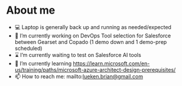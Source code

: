 # About me

- 💻 Laptop is generally back up and running as needed/expected
- 🔭 I’m currently working on DevOps Tool selection for Salesforce between Gearset and Copado (1 demo down and 1 demo-prep scheduled)
- ⌛ I’m currently waiting to test on Salesforce AI tools
- 🌱 I’m currently learning <https://learn.microsoft.com/en-us/training/paths/microsoft-azure-architect-design-prerequisites/>
- 📫 How to reach me: mailto:lueken.brian@gmail.com
<!--
- 👯 I’m looking to collaborate on ...
- 🤔 I’m looking for help with ...
- 💬 Ask me about ...
- 😄 Pronouns: ...
- ⚡ Fun fact: ...
Emoji Ref: https://github.com/ikatyang/emoji-cheat-sheet/blob/master/README.md
--!>
